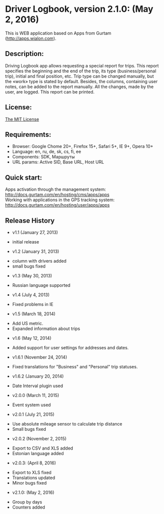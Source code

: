 # Driver Logbook, version 2.1.0: (May 2, 2016)
This is WEB application based on Apps from Gurtam (http://apps.wialon.com).

## Description:
Driving Logbook app allows requesting a special report for trips. This report specifies the beginning and the end of the trip, its type (business/personal trip), initial and final position, etc. Trip type can be changed manually, but the «work» type is stated by default.
Besides, the columns, containing user notes, can be added to the report manually. All the changes, made by the user, are logged. This report can be printed.

## License:
[The MIT License](../master/LICENSE-MIT)

## Requirements:
 * Browser: Google Chome 20+, Firefox 15+, Safari 5+, IE 9+, Opera 10+
 * Language: en, ru, de, sk, cs, fi, ee
 * Components: SDK, Маршруты
 * URL params: Active SID, Base URL, Host URL

## Quick start:
Apps activation through the management system: http://docs.gurtam.com/en/hosting/cms/apps/apps  
Working with applications in the GPS tracking system: http://docs.gurtam.com/en/hosting/user/apps/apps

## Release History
 * v1.1 (January 27, 2013)  
- initial release

 * v1.2 (January 31, 2013)
- column with drivers added
- small bugs fixed

 * v1.3 (May 30, 2013)
- Russian language supported

 * v1.4 (July 4, 2013)
- Fixed problems in IE

 * v1.5 (March 18, 2014)
- Add US metric.
- Expanded information about trips

 * v1.6 (May 12, 2014)
- Added support for user settings for addresses and dates.

 * v1.6.1 (November 24, 2014)
- Fixed translations for "Business" and "Personal" trip statuses.

 * v1.6.2 (January 20, 2014)
- Date Interval plugin used

 * v2.0.0 (March 11, 2015)
- Event system used

 * v2.0.1 (July 21, 2015)
- Use absolute mileage sensor to calculate trip distance
- Small bugs fixed

 * v2.0.2 (November 2, 2015)
- Export to CSV and XLS added
- Estonian language added

 * v2.0.3: (April 8, 2016)
- Export to XLS fixed
- Translations updated
- Minor bugs fixed

 * v2.1.0: (May 2, 2016)
- Group by days
- Counters added
